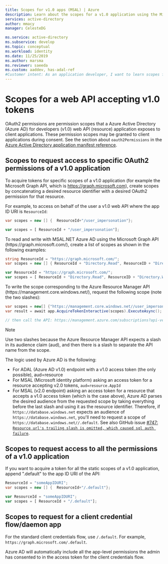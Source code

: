 ```yaml
---
title: Scopes for v1.0 apps (MSAL) | Azure
description: Learn about the scopes for a v1.0 application using the Microsoft Authentication Library (MSAL).
services: active-directory
author: mmacy
manager: CelesteDG

ms.service: active-directory
ms.subservice: develop
ms.topic: conceptual
ms.workload: identity
ms.date: 11/25/2019
ms.author: marsma
ms.reviewer: saeeda
ms.custom: aaddev, has-adal-ref
#Customer intent: As an application developer, I want to learn scopes for a v1.0 application so I can decide if this platform meets my application development needs and requirements.
---
```


# Scopes for a web API accepting v1.0 tokens

OAuth2 permissions are permission scopes that a Azure Active Directory (Azure AD) for developers (v1.0) web API (resource) application exposes to client applications. These permission scopes may be granted to client applications during consent. See the section about `oauth2Permissions` in the [Azure Active Directory application manifest reference](reference-app-manifest.md#manifest-reference).

## Scopes to request access to specific OAuth2 permissions of a v1.0 application

To acquire tokens for specific scopes of a v1.0 application (for example the Microsoft Graph API, which is https://graph.microsoft.com), create scopes by concatenating a desired resource identifier with a desired OAuth2 permission for that resource.

For example, to access on behalf of the user a v1.0 web API where the app ID URI is `ResourceId`:

```csharp
var scopes = new [] {  ResourceId+"/user_impersonation"};
```

```javascript
var scopes = [ ResourceId + "/user_impersonation"];
```

To read and write with MSAL.NET Azure AD using the Microsoft Graph API (https:\//graph.microsoft.com/), create a list of scopes as shown in the following examples:

```csharp
string ResourceId = "https://graph.microsoft.com/";
var scopes = new [] { ResourceId + "Directory.Read", ResourceID + "Directory.Write"}
```

```javascript
var ResourceId = "https://graph.microsoft.com/";
var scopes = [ ResourceId + "Directory.Read", ResourceID + "Directory.Write"];
```

To write the scope corresponding to the Azure Resource Manager API (https:\//management.core.windows.net/), request the following scope (note the two slashes):

```csharp
var scopes = new[] {"https://management.core.windows.net//user_impersonation"};
var result = await app.AcquireTokenInteractive(scopes).ExecuteAsync();

// then call the API: https://management.azure.com/subscriptions?api-version=2016-09-01
```

> [!NOTE]
> Use two slashes because the Azure Resource Manager API expects a slash in its audience claim (aud), and then there is a slash to separate the API name from the scope.

The logic used by Azure AD is the following:

- For ADAL (Azure AD v1.0) endpoint with a v1.0 access token (the only possible), aud=resource
- For MSAL (Microsoft identity platform) asking an access token for a resource accepting v2.0 tokens, `aud=resource.AppId`
- For MSAL (v2.0 endpoint) asking an access token for a resource that accepts a v1.0 access token (which is the case above), Azure AD parses the desired audience from the requested scope by taking everything before the last slash and using it as the resource identifier. Therefore, if `https://database.windows.net` expects an audience of `https://database.windows.net`, you'll need to request a scope of `https://database.windows.net//.default`. See also GitHub issue [#747: `Resource url's trailing slash is omitted, which caused sql auth failure`](https://github.com/AzureAD/microsoft-authentication-library-for-dotnet/issues/747).

## Scopes to request access to all the permissions of a v1.0 application

If you want to acquire a token for all the static scopes of a v1.0 application, append ".default" to the app ID URI of the API:

```csharp
ResourceId = "someAppIDURI";
var scopes = new [] {  ResourceId+"/.default"};
```

```javascript
var ResourceId = "someAppIDURI";
var scopes = [ ResourceId + "/.default"];
```

## Scopes to request for a client credential flow/daemon app

For the standard client credentials flow, use `/.default`. For example, `https://graph.microsoft.com/.default`.

Azure AD will automatically include all the app-level permissions the admin has consented to in the access token for the client credentials flow.

